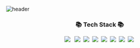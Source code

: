 ![header](https://capsule-render.vercel.app/api?type=waving&height=300&color=gradient&text=Jaemin%20)

<h3 align="center">📚 Tech Stack 📚</h3>
<p align="center">
  <img src="https://img.shields.io/badge/Java-ED8B00?style=for-the-badge&logo=openjdk&logoColor=white "/> </a>&nbsp
  <img src="https://img.shields.io/badge/JavaScript-F7DF1E?style=for-the-badge&logo=javascript&logoColor=black"/></a>&nbsp
  <img src="https://img.shields.io/badge/Spring-6DB33F?style=for-the-badge&logo=spring&logoColor=white"/></a>&nbsp
  <img src="https://img.shields.io/badge/Mysql-E6B91E?style=for-the-badge&logo=MySql&logoColor=white"/></a>&nbsp
  <img src="https://img.shields.io/badge/MariaDB-003545?style=for-the-badge&logo=mariadb&logoColor=white"/></a>&nbsp
  <img src="https://img.shields.io/badge/PostgreSQL-316192?style=for-the-badge&logo=postgresql&logoColor=white"/></a>&nbsp
  <img src="https://img.shields.io/badge/Amazon_AWS-FF9900?style=for-the-badge&logo=amazonaws&logoColor=white"/></a>&nbsp 
  <img src="https://img.shields.io/badge/Docker-2496ED?style=for-the-badge&logo=Docker&logoColor=white"/></a>&nbsp 
</p>
